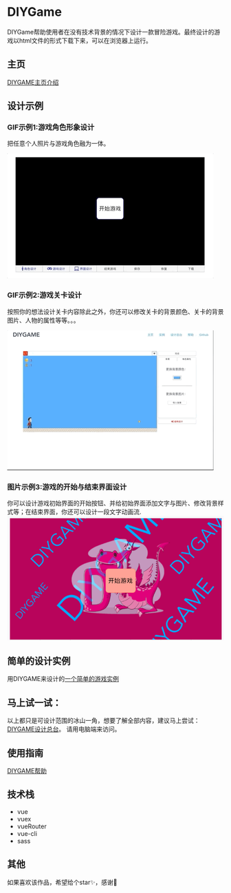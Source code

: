 # DIYGame
DIYGame帮助使用者在没有技术背景的情况下设计一款冒险游戏。最终设计的游戏以html文件的形式下载下来，可以在浏览器上运行。

## 主页

[DIYGAME主页介绍](http://diygame.vip/#/)



## 设计示例


### GIF示例1:游戏角色形象设计

把任意个人照片与游戏角色融为一体。


![alt 加载失败](./README/playerFigureGIF.gif)


### GIF示例2:游戏关卡设计


按照你的想法设计关卡内容除此之外，你还可以修改关卡的背景颜色、关卡的背景图片、人物的属性等等。。。


![alt 加载失败](./README/structureDesign.gif)


### 图片示例3:游戏的开始与结束界面设计

你可以设计游戏初始界面的开始按钮、并给初始界面添加文字与图片、修改背景样式等；在结束界面，你还可以设计一段文字动画流.
\
![alt 加载失败](./src/pic/helpPage/faceDesignResult.png)


## 简单的设计实例


用DIYGAME来设计的[一个简单的游戏实例](http://diygame.vip/#/previewPage)


## 马上试一试：


以上都只是可设计范围的冰山一角，想要了解全部内容，建议马上尝试：[DIYGAME设计总台](http://diygame.vip/#/entireGame)。
请用电脑端来访问。


## 使用指南


[DIYGAME帮助](http://diygame.vip/#/help)


## 技术栈


- vue
- vuex
- vueRouter
- vue-cli
- sass


## 其他

如果喜欢该作品，希望给个star✨，感谢🙏

